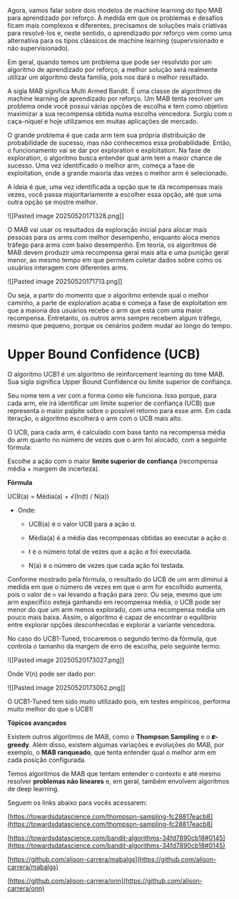Agora, vamos falar sobre dois modelos de machine learning do tipo MAB para aprendizado por reforço. À medida em que os problemas e desafios ficam mais complexos e diferentes, precisamos de soluções mais criativas para resolvê-los e, neste sentido, o aprendizado por reforço vem como uma alternativa para os tipos clássicos de machine learning (supervisionado e não supervisionado).

Em geral, quando temos um problema que pode ser resolvido por um algoritmo de aprendizado por reforço, a melhor solução será realmente utilizar um algoritmo desta família, pois nos dará o melhor resultado.

A sigla MAB significa Multi Armed Bandit. É uma classe de algoritmos de machine learning de aprendizado por reforço. Um MAB tenta resolver um problema onde você possui várias opções de escolha e tem como objetivo maximizar a sua recompensa obtida numa escolha vencedora. Surgiu com o caça-níquel e hoje utilizamos em muitas aplicações de mercado.

O grande problema é que cada arm tem sua própria distribuição de probabilidade de sucesso, mas não conhecemos essa probabilidade. Então, o funcionamento vai se dar por exploration e exploitation. Na fase de exploration, o algoritmo busca entender qual arm tem a maior chance de sucesso. Uma vez identificado o melhor arm, começa a fase de exploitation, onde a grande maioria das vezes o melhor arm é selecionado.

A ideia é que, uma vez identificada a opção que te dá recompensas mais vezes, você passa majoritariamente a escolher essa opção, até que uma outra opção se mostre melhor.

![[Pasted image 20250520171328.png]]

O MAB vai usar os resultados da exploração inicial para alocar mais pessoas para os arms com melhor desempenho, enquanto aloca menos tráfego para arms com baixo desempenho. Em teoria, os algoritmos de MAB devem produzir uma recompensa geral mais alta e uma punição geral menor, ao mesmo tempo em que permitem coletar dados sobre como os usuários interagem com diferentes arms.

![[Pasted image 20250520171713.png]]

Ou seja, a partir do momento que o algoritmo entende qual o melhor caminho, a parte de exploration acaba e começa a fase de exploitation em que a maioria dos usuários recebe o arm que está com uma maior recompensa. Entretanto, os outros arms sempre recebem algum tráfego, mesmo que pequeno, porque os cenários podem mudar ao longo do tempo.

# Upper Bound Confidence (UCB)

O algoritmo UCB1 é um algoritmo de reinforcement learning do time MAB. Sua sigla significa Upper Bound Confidence ou limite superior de confiança.

Seu nome tem a ver com a forma como ele funciona. Isso porque, para cada arm, ele irá identificar um limite superior de confiança (UCB) que representa o maior palpite sobre o possível retorno para esse arm. Em cada iteração, o algoritmo escolherá o arm com o UCB mais alto.

O UCB, para cada arm, é calculado com base tanto na recompensa média do arm quanto no número de vezes que o arm foi alocado, com a seguinte fórmula:

Escolhe a ação com o maior **limite superior de confiança** (recompensa média + margem de incerteza).

**Fórmula**

UCB(a) = Média(a) + √(ln(t) / N(a))

- Onde:
    - UCB(a) é o valor UCB para a ação _a_.

    - Média(a) é a média das recompensas obtidas ao executar a ação _a_.

    - t é o número total de vezes que a ação _a_ foi executada.

    - N(a) é o número de vezes que cada ação foi testada.

Conforme mostrado pela fórmula, o resultado do UCB de um arm diminui à medida em que o número de vezes em que o arm for escolhido aumenta, pois o valor de `n` vai levando a fração para zero. Ou seja, mesmo que um arm específico esteja ganhando em recompensa média, o UCB pode ser menor do que um arm menos explorado, com uma recompensa média um pouco mais baixa. Assim, o algoritmo é capaz de encontrar o equilíbrio entre explorar opções desconhecidas e explorar a variante vencedora.

No caso do UCB1-Tuned, trocaremos o segundo termo da fórmula, que controla o tamanho da margem de erro de escolha, pelo seguinte termo:

![[Pasted image 20250520173027.png]]

Onde V(n) pode ser dado por:

![[Pasted image 20250520173052.png]]

O UCB1-Tuned tem sido muito utilizado pois, em testes empíricos, performa muito melhor do que o UCB1!

**Tópicos avançados**

Existem outros algoritmos de MAB, como o **Thompson Sampling** e o **𝜺-greedy**. Além disso, existem algumas variações e evoluções do MAB, por exemplo, o **MAB ranqueado**, que tenta entender qual o melhor arm em cada posição configurada.

Temos algoritmos de MAB que tentam entender o contexto e até mesmo resolver **problemas não lineares** e, em geral, também envolvem algoritmos de deep learning.

Seguem os links abaixo para vocês acessarem:

[https://towardsdatascience.com/thompson-sampling-fc28817eacb8](https://towardsdatascience.com/thompson-sampling-fc28817eacb8)

[https://towardsdatascience.com/bandit-algorithms-34fd7890cb18#0145](https://towardsdatascience.com/bandit-algorithms-34fd7890cb18#0145)

[https://github.com/alison-carrera/mabalgs](https://github.com/alison-carrera/mabalgs)

[https://github.com/alison-carrera/onn](https://github.com/alison-carrera/onn)